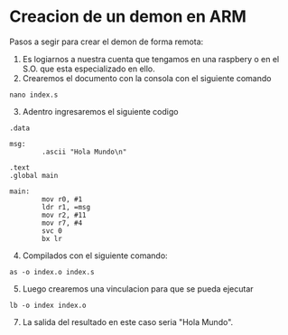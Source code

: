 # Creacion de un demon en ARM
Pasos a segir para crear el demon de forma remota:

1. Es logiarnos a nuestra cuenta que tengamos en una raspbery o en el S.O. que esta especializado en ello.
2. Crearemos el documento con la consola con el siguiente comando 
```
nano index.s
```
3. Adentro ingresaremos el siguiente codigo
```
.data

msg:
        .ascii "Hola Mundo\n"

.text
.global main

main:
        mov r0, #1
        ldr r1, =msg
        mov r2, #11
        mov r7, #4
        svc 0
        bx lr
```
4. Compilados con el siguiente comando:
```
as -o index.o index.s
```
5. Luego crearemos una vinculacion para que se pueda ejecutar
```
lb -o index index.o
```
7. La salida del resultado en este caso seria "Hola Mundo". 
